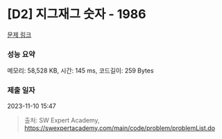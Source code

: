 # [D2] 지그재그 숫자 - 1986 

[문제 링크](https://swexpertacademy.com/main/code/problem/problemDetail.do?contestProbId=AV5PxmBqAe8DFAUq) 

### 성능 요약

메모리: 58,528 KB, 시간: 145 ms, 코드길이: 259 Bytes

### 제출 일자

2023-11-10 15:47



> 출처: SW Expert Academy, https://swexpertacademy.com/main/code/problem/problemList.do
